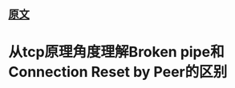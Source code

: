 

## [原文](http://lovestblog.cn/blog/2014/05/20/tcp-broken-pipe/)

# 从tcp原理角度理解Broken pipe和Connection Reset by Peer的区别


